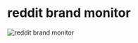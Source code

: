 # reddit brand monitor

![reddit brand monitor](https://user-images.githubusercontent.com/55398496/224789883-241ce315-f3b1-4f7c-b9fd-5a59c0ac6586.png)
